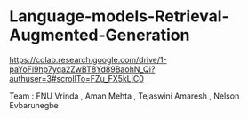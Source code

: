 # Language-models-Retrieval-Augmented-Generation

https://colab.research.google.com/drive/1-paYoFi9hp7yqa2ZwBT8Yd89BaohN_Qi?authuser=3#scrollTo=FZu_FX5kLiC0

Team :
FNU Vrinda ,
Aman Mehta ,
Tejaswini Amaresh , 
Nelson Evbarunegbe 
